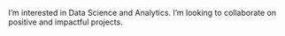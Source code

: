 I’m interested in Data Science and Analytics. I’m looking to collaborate on positive and impactful projects. 

<!---
bezaabraha/bezaabraha is a ✨ special ✨ repository because its `README.md` (this file) appears on your GitHub profile.
You can click the Preview link to take a look at your changes.
--->
